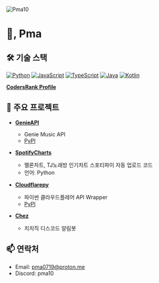 <p align="left"> <img src="https://komarev.com/ghpvc/?username=Pma10&label=Profile%20views&color=0e75b6&style=flat" alt="Pma10" /> </p>

# 👋, Pma


## 🛠 기술 스택

[![Python](https://img.shields.io/badge/-Python-3776AB?style=for-the-badge&logo=python&logoColor=white)](https://www.python.org/)  [![JavaScript](https://img.shields.io/badge/-JavaScript-F7DF1E?style=for-the-badge&logo=javascript&logoColor=black)](https://developer.mozilla.org/ko/docs/Web/JavaScript)  [![TypeScript](https://img.shields.io/badge/-TypeScript-007ACC?style=for-the-badge&logo=typescript&logoColor=white)](https://www.typescriptlang.org/)  [![Java](https://img.shields.io/badge/-Java-007396?style=for-the-badge&logo=java&logoColor=white)](https://www.java.com/)  [![Kotlin](https://img.shields.io/badge/-Kotlin-0095D5?style=for-the-badge&logo=kotlin&logoColor=white)](https://kotlinlang.org/)

[**CodersRank Profile**](https://profile.codersrank.io/user/pma10)  

## 📂 주요 프로젝트

- [**GenieAPI**](https://github.com/Pma10/GenieAPI)  
  - Genie Music API 
  - [PyPI](https://pypi.org/project/GenieAPI/)

- [**SpotifyCharts**](https://github.com/Pma10/SpotifyCharts)  
  - 멜론차트, TJ노래방 인기차트 스포티파이 자동 업로드 코드
  - 언어: Python  

- [**Cloudflarepy**](https://github.com/Pma10/Cloudflarepy)  
  - 파이썬 클라우드플레어 API Wrapper
  - [PyPI](https://pypi.org/project/Cloudflarepy/)

- [**Chez**](https://koreanbots.dev/bots/1206535811181318225)  
  - 치치직 디스코드 알림봇

## 📫 연락처

- Email: [pma0719@proton.me](mailto:pma0719@proton.me)
- Discord: pma10

